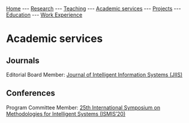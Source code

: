 [Home](README.md)
--- [Research](research.md) 
--- [Teaching](teaching.md) 
--- [Academic services](academic_services.md) 
--- [Projects](projects.md) 
--- [Education](education.md)
--- [Work Experience](work.md)

# Academic services

## Journals

Editorial Board Member: [Journal of Intelligent Information Systems (JIIS)](https://www.springer.com/journal/10844/editors) 

## Conferences

Program Committee Member:	[25th International Symposium on Methodologies for Intelligent Systems (ISMIS’20)](https://ismis.ist.tugraz.at/commitees-sponsors/) 


